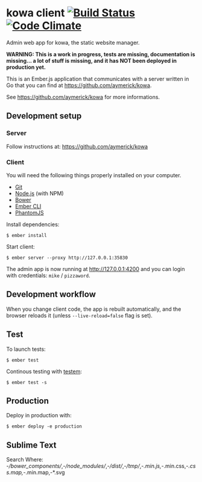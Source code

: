 # kowa client [![Build Status](https://secure.travis-ci.org/aymerick/kowa-client.svg?branch=master)](http://travis-ci.org/aymerick/kowa-client) [![Code Climate](https://codeclimate.com/github/aymerick/kowa-client.svg)](https://codeclimate.com/github/aymerick/kowa-client)

Admin web app for kowa, the static website manager.

**WARNING: This is a work in progress, tests are missing, documentation is missing... a lot of stuff is missing, and it has NOT been deployed in production yet.**

This is an Ember.js application that communicates with a server written in Go that you can find at <https://github.com/aymerick/kowa>.

See <https://github.com/aymerick/kowa> for more informations.


## Development setup

### Server

Follow instructions at: <https://github.com/aymerick/kowa>


### Client

You will need the following things properly installed on your computer.

* [Git](http://git-scm.com/)
* [Node.js](http://nodejs.org/) (with NPM)
* [Bower](http://bower.io/)
* [Ember CLI](http://www.ember-cli.com/)
* [PhantomJS](http://phantomjs.org/)

Install dependencies:

    $ ember install

Start client:

    $ ember server --proxy http://127.0.0.1:35830

The admin app is now running at <http://127.0.0.1:4200> and you can login with credentials: `mike` / `pizzaword`.


## Development workflow

When you change client code, the app is rebuilt automatically, and the browser reloads it (unless `--live-reload=false` flag is set).


## Test

To launch tests:

    $ ember test

Continous testing with [testem](https://github.com/airportyh/testem):

    $ ember test -s


## Production

Deploy in production with:

    $ ember deploy -e production


## Sublime Text

Search Where: -*/bower_components/*,-*/node_modules/*,-*/dist/*,-*/tmp/*,-*.min.js,-*.min.css,-*.css.map,-*.min.map,-*.svg
